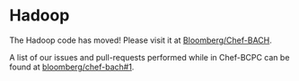 Hadoop
========

The Hadoop code has moved! Please visit it at [Bloomberg/Chef-BACH](https://github.com/bloomberg/chef-bach).

A list of our issues and pull-requests performed while in Chef-BCPC can be found at [bloomberg/chef-bach#1](https://github.com/bloomberg/chef-bach/issues/1).
